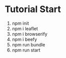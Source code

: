 # Tutorial Start 

1. npm init 
2. npm i leaflet
3. npm i browserify
4. npm i beefy
5. npm run bundle
6. npm run start